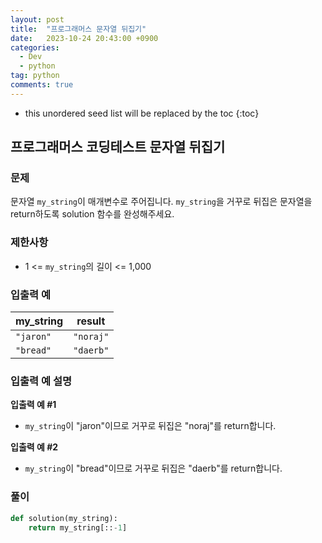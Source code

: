 ```yaml
---
layout: post
title:  "프로그래머스 문자열 뒤집기"
date:   2023-10-24 20:43:00 +0900
categories: 
  - Dev
  - python
tag: python
comments: true
---
```


* this unordered seed list will be replaced by the toc
{:toc}

## 프로그래머스 코딩테스트 문자열 뒤집기

### 문제

문자열 `my_string`이 매개변수로 주어집니다. `my_string`을 거꾸로 뒤집은 문자열을 return하도록 solution 함수를 완성해주세요.

### 제한사항

- 1 <= `my_string`의 길이 <= 1,000

### 입출력 예

| my_string | result |
| --- | --- |
| `"jaron"` | `"noraj"` |
| `"bread"` | `"daerb"` |

### 입출력 예 설명

**입출력 예 #1**

- `my_string`이 "jaron"이므로 거꾸로 뒤집은 "noraj"를 return합니다.

**입출력 예 #2**

- `my_string`이 "bread"이므로 거꾸로 뒤집은 "daerb"를 return합니다.

### 풀이

```py
def solution(my_string):
	return my_string[::-1]
```